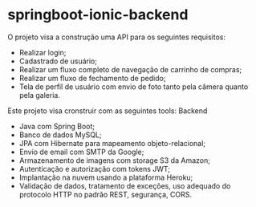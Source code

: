 # springboot-ionic-backend

O projeto visa a construção uma API para os seguintes requisitos:

* Realizar login; 
* Cadastrado de usuário;
* Realizar um fluxo completo de navegação de carrinho de compras;
* Realizar um fluxo de fechamento de pedido; 
* Tela de perfil de usuário com envio de foto tanto pela câmera quanto pela galeria.

Este projeto visa cronstruir com as seguintes tools: Backend

* Java com Spring Boot;
* Banco de dados MySQL;
* JPA com Hibernate para mapeamento objeto-relacional;
* Envio de email com SMTP da Google;
* Armazenamento de imagens com storage S3 da Amazon;
* Autenticação e autorização com tokens JWT;
* Implantação na nuvem usando a plataforma Heroku;
* Validação de dados, tratamento de exceções, uso adequado do protocolo HTTP no padrão REST, segurança, CORS.